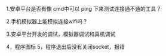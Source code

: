 
1.安卓平台是否有像 cmd中可以 ping 下来测试连接通不通的工具？

2.手机模拟器上能模拟连接wifi吗？

3.安卓平台开发的调试，模拟器调试和真机调试

4，程序图标
5，程序退出后没有关闭socket，报错

